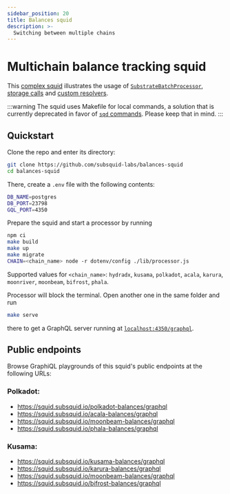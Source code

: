 ```yaml
---
sidebar_position: 20
title: Balances squid
description: >-
  Switching between multiple chains
---
```


# Multichain balance tracking squid

This [complex squid](https://github.com/subsquid-labs/balances-squid) illustrates the usage of [`SubstrateBatchProcessor`](/substrate-indexing), [storage calls](/substrate-indexing/storage-state-calls) and [custom resolvers](/graphql-api/custom-resolvers). 

:::warning
The squid uses Makefile for local commands, a solution that is currently deprecated in favor of [`sqd` commands](/squid-cli). Please keep that in mind.
:::

## Quickstart

Clone the repo and enter its directory:
```bash
git clone https://github.com/subsquid-labs/balances-squid
cd balances-squid
```
There, create a `.env` file with the following contents:
```bash
DB_NAME=postgres
DB_PORT=23798
GQL_PORT=4350
```
Prepare the squid and start a processor by running

```bash
npm ci
make build
make up
make migrate
CHAIN=<chain_name> node -r dotenv/config ./lib/processor.js
```
Supported values for `<chain_name>`: `hydradx`, `kusama`, `polkadot`, `acala`, `karura`, `moonriver`, `moonbeam`, `bifrost`, `phala`.

Processor will block the terminal. Open another one in the same folder and run
```bash
make serve
```
there to get a GraphQL server running at [`localhost:4350/graphql`](http://localhost:4350/graphql).

## Public endpoints

Browse GraphiQL playgrounds of this squid's public endpoints at the following URLs:

### Polkadot:
* https://squid.subsquid.io/polkadot-balances/graphql
* https://squid.subsquid.io/acala-balances/graphql
* https://squid.subsquid.io/moonbeam-balances/graphql
* https://squid.subsquid.io/phala-balances/graphql

### Kusama:
* https://squid.subsquid.io/kusama-balances/graphql
* https://squid.subsquid.io/karura-balances/graphql
* https://squid.subsquid.io/moonbeam-balances/graphql
* https://squid.subsquid.io/bifrost-balances/graphql
